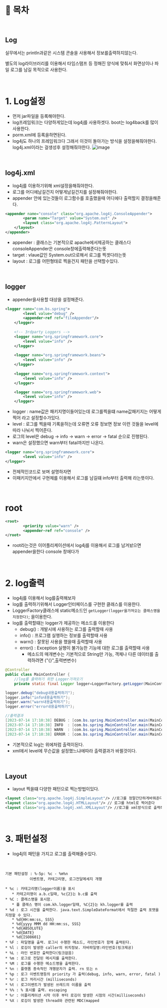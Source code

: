 # 🔖 목차


<br/>

## Log
실무에서는 println과같은 시스템 콘솔을 사용해서 정보를출력하지않는다.

별도의 log라이브러리를 이용해서 타임스탬프 등 정해진 양식에 맞춰서 화면상이나 파일 로그를 남길 목적으로 사용한다.


<br/>

# 1. Log설정
- 먼저 jar파일을 등록해야한다.
- log프레임워크는 다양하게있는데 log4j를 사용하겟다. boot는 log4back를 많이사용한다.
- porm.xml에 등록을하면된다.
- log4j도 하나의 프레임워크다 그래서 이것이 돌아가는 방식을 설정을해줘야한다. log4j.xml이라는 걸생성후 설정해줘야한다.
![image](https://github.com/inhoru/TIL/assets/126074577/5fcbe18b-bce0-491d-988b-2d59a2316b4c)


<br/>

## log4j.xml
- log4j를 이용하기위해 xml설정을해줘야한다.
- 로그를 어디에남길건지 어떻게남길건지를 설정해줘야한다.
- appender 안에 있는것들이 로그함수를 호출했을때 어디에다 출력할지 결정을해준다.

```xml
<appender name="console" class="org.apache.log4j.ConsoleAppender">
		<param name="Target" value="System.out" />
		<layout class="org.apache.log4j.PatternLayout">
    </layout>
</appender>
```

- appender : 클래스는 기본적으로 apache에서제공하는 클래스다 consoleAppender은 console창에출력해준다는뜻
- target : vlaue값인 System.out으로해서 로그를 찍겟다라는뜻
- layout : 로그를 어떤형태로 찍을건지 패턴을 선택할수있다.

<br/>

## logger
- appender을사용할 대상을 설정해준다.

```xml
<logger name="com.bs.spring">
		<level value="debug" />
		<appender-ref ref="fileAppender"/>
	</logger>
	
	<!-- 3rdparty Loggers -->
	<logger name="org.springframework.core">
		<level value="info" />
	</logger>
	
	<logger name="org.springframework.beans">
		<level value="info" />
	</logger>
	
	<logger name="org.springframework.context">
		<level value="info" />
	</logger>

	<logger name="org.springframework.web">
		<level value="info" />
	</logger>
```
- logger : name값은 패키지명이들어있는데 로그를찍을떄 name값패키지는 어떻게찍어 라고 설정할수가있다.
- level : 로그를 찍을때 기록을하는데 오류면 오류 정보면 정보 이런 것들을 level에따라 나눠서 찍어준다.
- 로그의 level은 debug -> info -> warn -> error -> fatal 순으로 진행된다.
- warn은 설정했으면 warn부터 fatal까지만 나온다.

```xml
<logger name="org.springframework.core">
		<level value="info" />
</logger>
```

- 전체적인코드로 보며 설명하자면
- 이패키지안에서 구현체를 이용해서 로그를 남길떄 info부터 출력해 라는뜻이다.

  
<br/>

# root
```xml
<root>
		<priority value="warn" />
		<appender-ref ref="console" />
</root>
```
- root라는것은 이어플리케이션에서 log4j를 이용해서 로그를 남겨놨으면 appender을한다 console 창에다가


<br/>


# 2. log출력
- log4j를 이용해서 log를출력해보자
- log를 출력하기위해서 Logger인터페이스를 구현한 클래스를 이용한다.
- LoggerFactory클래스에 static메소드인 `getLogger(logger을가져오는 클래스명을지정한다)`; 을이용한다.
- log를 출력할떄는 logger가 제공하는 메소드를 이용한다
  - debug() : 개발시에 사용하는 로그를 출력할때 사용
  - info() : 프로그램 실행하는 정보를 출력할때 사용
  - warn() : 잘못된 사용을 했을때 출력할때 사용
  - error() : Exception 실행이 불가능한 기능에 대한 로그를 출력할때 사용
    - 메소드의 매개변수는 기본적으로 String만 가능, 객체나 다른 데이터를 출력하려면 ("{}",출력변변수) 



```java
@Controller
public class MainController {
	//log를 출력하기 위한 Logger가져오기
	private static final Logger logger=LoggerFactory.getLogger(MainController.class);

logger.debug("debug내용출력하기");
logger.info("info내용출력하기");
logger.warn("warn내용출력하기");
logger.error("error내용출력하기");

//출력결과
[2023-07-14 17:10:38] DEBUG : [com.bs.spring.MainController.main(MainController.java:63)] - debug내용출력하기
[2023-07-14 17:10:38] INFO  : [com.bs.spring.MainController.main(MainController.java:64)] - info내용출력하기
[2023-07-14 17:10:38] WARN  : [com.bs.spring.MainController.main(MainController.java:65)] - warn내용출력하기
[2023-07-14 17:10:38] ERROR : [com.bs.spring.MainController.main(MainController.java:66)] - error내용출력하기
```
- 기본적으로 log는 위에처럼 출력이된다.
- xml에서 level에 무슨값을 설정했느냐에따라 출력결과가 바뀔것이다.

<br/>

## Layout
- layout 찍을떄 다양한 패턴으로 찍는방법이있다.

```xml
<layout class="org.apache.log4j.SimpleLayout"/> //로그를 정말간단하게바꿔준다.
<layout class="org.apache.log4j.HTMLLayout"/> // 로그를 html로 찍어준다
<layout class="org.apache.log4j.xml.XMLLayout"/> //로그를 xml방식으로 출력해준다.
```

<br/>

# 3. 패턴설정
- log4j의 패턴을 가지고 로그를 출력해줄수있다.

 <br/>

 ```
기본 패턴설정 : %-5p: %c - %m%n
			이벤트명, 카테고리명, 로그전달메세지 개행

* %c : 카테고리명(logger이름)을 표시
	* 카테고리명이 a.b.c일때, %c{2}는 b.c를 출력
* %C : 클래스명을 표시함.	
	* 풀 클래스 명이 com.kh.logger일때, %C{2}는 kh.logger를 출력
* %d : 로그 시간을 출력한다. java.text.SimpleDateFormat에서 적절한 출력 포맷을 지정할 수 있다. 
	* %d{HH:mm:ss, SSS}
	* %d{yyyy MMM dd HH:mm:ss, SSS}
	* %d{ABSOLUTE} 
	* %d{DATE} 
	* %d{ISO8601}
* %F : 파일명을 출력. 로그시 수행한 메소드, 라인번호가 함께 출력된다.
* %l : 로깅이 발생한 caller의 위치정보. 자바파일명:라인번호(링크제공) 
* %L : 라인 번호만 출력한다(링크없음)
* %m : 로그로 전달된 메시지를 출력한다.
* %M : 로그를 수행한 메소드명을 출력한다. 
* %n : 플랫폼 종속적인 개행문자가 출력. rn 또는 n
* %p : 로그 이벤트명등의 priority 가 출력(debug, info, warn, error, fatal )
* %r : 로그 처리시간 (milliseconds)
* %t : 로그이벤트가 발생된 쓰레드의 이름을 출력
* %% : % 표시를 출력. escaping
* %r : 어플리케이션 시작 이후 부터 로깅이 발생한 시점의 시간(milliseconds)
* %X : 로깅이 발생한 thread와 관련된 MDC(mapped
```



